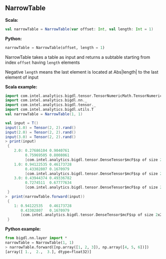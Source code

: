 ## NarrowTable ##

**Scala:**
```scala
val narrowTable = NarrowTable(var offset: Int, val length: Int = 1)
```
**Python:**
```python
narrowTable = NarrowTable(offset, length = 1)
```

NarrowTable takes a table as input and returns a subtable starting from index `offset` having `length` elements

Negative `length` means the last element is located at Abs|length| to the last element of input

**Scala example:**
```scala
import com.intel.analytics.bigdl.tensor.TensorNumericMath.TensorNumeric.NumericFloat
import com.intel.analytics.bigdl.nn._
import com.intel.analytics.bigdl.tensor._
import com.intel.analytics.bigdl.utils.T
val narrowTable = NarrowTable(1, 1)

val input = T()
input(1.0) = Tensor(2, 2).rand()
input(2.0) = Tensor(2, 2).rand()
input(3.0) = Tensor(2, 2).rand()
> print(input)
 {
	2.0: 0.27686104	0.9040761	
	     0.75969505	0.8008061	
	     [com.intel.analytics.bigdl.tensor.DenseTensor$mcF$sp of size 2x2]
	1.0: 0.94122535	0.46173728	
	     0.43302807	0.1670979	
	     [com.intel.analytics.bigdl.tensor.DenseTensor$mcF$sp of size 2x2]
	3.0: 0.43944374	0.49336782	
	     0.7274511	0.67777634	
	     [com.intel.analytics.bigdl.tensor.DenseTensor$mcF$sp of size 2x2]
 }
>  print(narrowTable.forward(input))
 {
	1: 0.94122535	0.46173728	
	   0.43302807	0.1670979	
	   [com.intel.analytics.bigdl.tensor.DenseTensor$mcF$sp of size 2x2]
 }

```

**Python example:**
```python
from bigdl.nn.layer import *
narrowTable = NarrowTable(1, 1)
> narrowTable.forward([np.array([1, 2, 3]), np.array([4, 5, 6])])
[array([ 1.,  2.,  3.], dtype=float32)]
       
```

